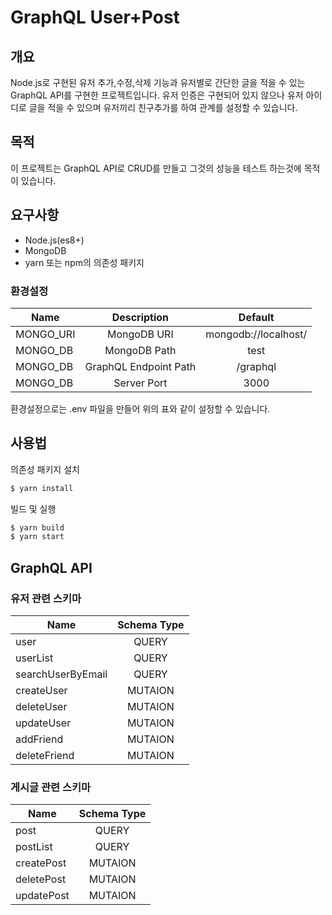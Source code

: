 
# GraphQL User+Post

## 개요

Node.js로 구현된 유저 추가,수정,삭제 기능과 유저별로 간단한 글을 적을 수 있는 GraphQL API를 구현한 프로젝트입니다. 유저 인증은 구현되어 있지 않으나 유저 아이디로 글을 적을 수 있으며 유저끼리 친구추가를 하여 관계를 설정할 수 있습니다.

## 목적

이 프로젝트는 GraphQL API로 CRUD를 만들고 그것의 성능을 테스트 하는것에 목적이 있습니다.

## 요구사항

- Node.js(es8+)
- MongoDB
- yarn 또는 npm의 의존성 패키지


### 환경설정
|        Name          |       Description     |        Default       |
| -------------------- | :-------------------: | :------------------: |
|      MONGO_URI       |       MongoDB URI     | mongodb://localhost/ |
|      MONGO_DB        |      MongoDB Path     |         test         |
|      MONGO_DB        | GraphQL Endpoint Path |       /graphql       |
|      MONGO_DB        |       Server Port     |         3000         |

환경설정으로는 .env 파일을 만들어 위의 표와 같이 설정할 수 있습니다.

## 사용법

의존성 패키지 설치

```bash
$ yarn install
```

빌드 및 실행

```bash
$ yarn build
$ yarn start
```

## GraphQL API

### 유저 관련 스키마

|        Name          |      Schema Type      |
| -------------------- | :-------------------: |
|     user             |          QUERY        |
|     userList         |          QUERY        |
|   searchUserByEmail  |          QUERY        |
|     createUser       |         MUTAION       |
|     deleteUser       |         MUTAION       |
|     updateUser       |         MUTAION       |
|     addFriend        |         MUTAION       |
|     deleteFriend     |         MUTAION       |

### 게시글 관련 스키마

|        Name          |      Schema Type      |
| -------------------- | :-------------------: |
|     post             |          QUERY        |
|     postList         |          QUERY        |
|     createPost       |         MUTAION       |
|     deletePost       |         MUTAION       |
|     updatePost       |         MUTAION       |
